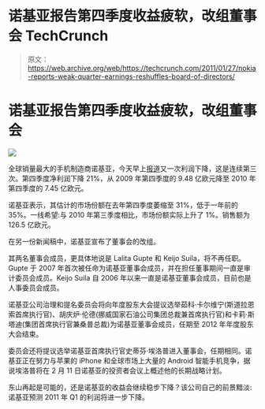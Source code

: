 # 诺基亚报告第四季度收益疲软，改组董事会 TechCrunch

> 原文：<https://web.archive.org/web/https://techcrunch.com/2011/01/27/nokia-reports-weak-quarter-earnings-reshuffles-board-of-directors/>

# 诺基亚报告第四季度收益疲软，改组董事会

![](img/4967fd0a0c9469db98b927be21856faa.png)

全球销量最大的手机制造商诺基亚，今天早上[报道](https://web.archive.org/web/20230203033327/http://www.nokia.com/press/press-releases/showpressrelease?newsid=1482864)又一次利润下降，这是连续第三次。第四季度净利润下降 21%，从 2009 年第四季度的 9.48 亿欧元降至 2010 年第四季度的 7.45 亿欧元。

诺基亚表示，其估计的市场份额在去年第四季度萎缩至 31%，低于一年前的 35%。一线希望:与 2010 年第三季度相比，市场份额实际上升了 1%。销售额为 126.5 亿欧元。

在另一份新闻稿中，诺基亚宣布了董事会的改组。

其两名董事会成员，更具体地说是 Lalita Gupte 和 Keijo Suila，将不再任职。Gupte 于 2007 年首次被任命为诺基亚董事会成员，并在担任董事期间一直是审计委员会成员。Keijo Suila 自 2006 年以来一直是诺基亚董事会成员，目前也是人事委员会成员。

诺基亚公司治理和提名委员会将向年度股东大会提议选举茹科·卡尔维宁(斯道拉恩索首席执行官)、胡庆炉·伦德(挪威国家石油公司集团总裁兼首席执行官)和卡莉·斯塔迪(集团首席执行官兼桑普总裁)为诺基亚董事会成员，任期至 2012 年年度股东大会结束。

委员会还将提议选举诺基亚首席执行官史蒂芬·埃洛普进入董事会，任期相同。诺基亚正在努力与苹果的 iPhone 和全球市场上大量的 Android 智能手机竞争，据说埃洛普将在 2 月 11 日诺基亚的投资者会议上概述他的长期战略计划。

东山再起是可能的，还是诺基亚的收益会继续稳步下降？该公司自己的前景黯淡:诺基亚预测 2011 年 Q1 的利润将进一步下降。